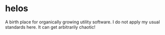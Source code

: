 # helos
A birth place for organically growing utility software.  I do not apply my usual standards here.  It can get arbitrarily chaotic!
